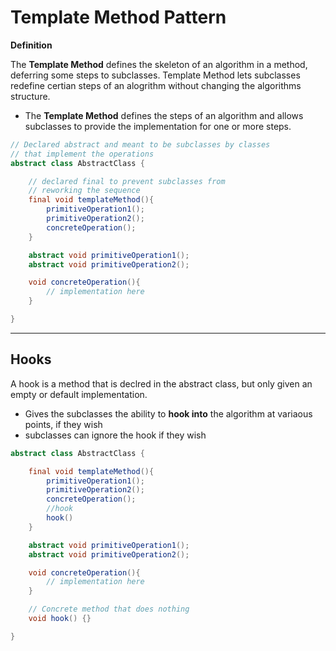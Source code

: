 # Template Method Pattern

**Definition**

The **Template Method** defines the skeleton of an algorithm in a method, deferring some steps to subclasses. Template Method lets subclasses redefine certian steps of an alogrithm without changing the algorithms structure.

* The **Template Method** defines the steps of an algorithm and allows subclasses to provide the implementation for one or more steps.

```java
// Declared abstract and meant to be subclasses by classes
// that implement the operations
abstract class AbstractClass {

    // declared final to prevent subclasses from 
    // reworking the sequence 
    final void templateMethod(){
        primitiveOperation1();
        primitiveOperation2();
        concreteOperation();
    }

    abstract void primitiveOperation1();
    abstract void primitiveOperation2();

    void concreteOperation(){
        // implementation here
    }

}

```

---

## Hooks

A hook is a method that is declred in the abstract class, but only given an empty or default implementation.

* Gives the subclasses the ability to **hook into** the algorithm at variaous points, if they wish
* subclasses can ignore the hook if they wish

```java
abstract class AbstractClass {

    final void templateMethod(){
        primitiveOperation1();
        primitiveOperation2();
        concreteOperation();
        //hook
        hook()
    }

    abstract void primitiveOperation1();
    abstract void primitiveOperation2();

    void concreteOperation(){
        // implementation here
    }

    // Concrete method that does nothing 
    void hook() {}

}

```